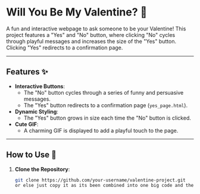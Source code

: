 # Will You Be My Valentine? 💌

A fun and interactive webpage to ask someone to be your Valentine! This project features a "Yes" and "No" button, where clicking "No" cycles through playful messages and increases the size of the "Yes" button. Clicking "Yes" redirects to a confirmation page.

---

## Features ✨
- **Interactive Buttons**: 
  - The "No" button cycles through a series of funny and persuasive messages.
  - The "Yes" button redirects to a confirmation page (`yes_page.html`).
- **Dynamic Styling**: 
  - The "Yes" button grows in size each time the "No" button is clicked.
- **Cute GIF**: 
  - A charming GIF is displayed to add a playful touch to the page.

---

## How to Use 🚀

1. **Clone the Repository**:
   ```bash
   git clone https://github.com/your-username/valentine-project.git
   or else just copy it as its been combined into one big code and then two files
   
